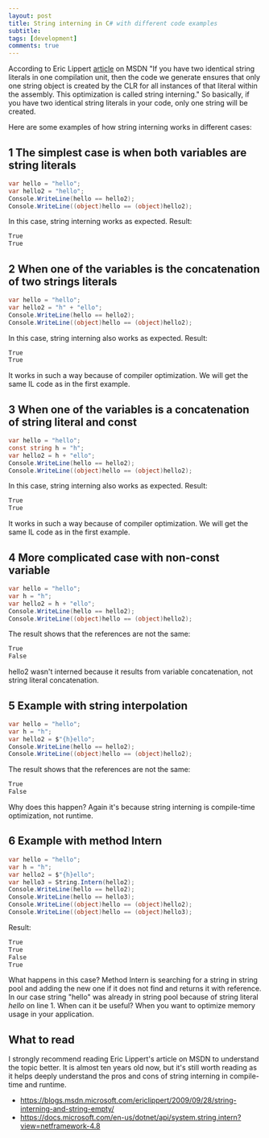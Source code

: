 ```yaml
---
layout: post
title: String interning in C# with different code examples
subtitle: 
tags: [development]
comments: true
---
```


According to Eric Lippert [article](https://blogs.msdn.microsoft.com/ericlippert/2009/09/28/string-interning-and-string-empty/) on MSDN "If you have two identical string literals in one compilation unit, then the code we generate ensures that only one string object is created by the CLR for all instances of that literal within the assembly. This optimization is called string interning." So basically, if you have two identical string literals in your code, only one string will be created.

Here are some examples of how string interning works in different cases:

## 1 The simplest case is when both variables are string literals

```csharp
var hello = "hello";
var hello2 = "hello";
Console.WriteLine(hello == hello2);
Console.WriteLine((object)hello == (object)hello2);
```

In this case, string interning works as expected. Result:

```csharp
True
True
```

## 2 When one of the variables is the concatenation of two strings literals

```csharp
var hello = "hello";
var hello2 = "h" + "ello";
Console.WriteLine(hello == hello2);
Console.WriteLine((object)hello == (object)hello2); 
```

In this case, string interning also works as expected. Result:

```csharp
True
True
```

It works in such a way because of compiler optimization. We will get the same IL code as in the first example.

## 3 When one of the variables is a concatenation of string literal and const

```csharp
var hello = "hello";
const string h = "h";
var hello2 = h + "ello";
Console.WriteLine(hello == hello2);
Console.WriteLine((object)hello == (object)hello2); 
```

In this case, string interning also works as expected. Result:

```csharp
True
True
```

It works in such a way because of compiler optimization. We will get the same IL code as in the first example.

## 4 More complicated case with non-const variable

```csharp
var hello = "hello";
var h = "h";
var hello2 = h + "ello";
Console.WriteLine(hello == hello2);
Console.WriteLine((object)hello == (object)hello2);  
```

The result shows that the references are not the same:

```csharp
True
False
```

hello2 wasn't interned because it results from variable concatenation, not string literal concatenation.

## 5 Example with string interpolation

```csharp
var hello = "hello";
var h = "h";
var hello2 = $"{h}ello";
Console.WriteLine(hello == hello2);
Console.WriteLine((object)hello == (object)hello2);
```

The result shows that the references are not the same:

```csharp
True
False
```

Why does this happen? Again it's because string interning is compile-time optimization, not runtime.

## 6 Example with method Intern

```csharp
var hello = "hello";
var h = "h";
var hello2 = $"{h}ello";
var hello3 = String.Intern(hello2);
Console.WriteLine(hello == hello2);
Console.WriteLine(hello == hello3);
Console.WriteLine((object)hello == (object)hello2);
Console.WriteLine((object)hello == (object)hello3);
```

Result:
```csharp
True
True
False
True
```

What happens in this case? Method Intern is searching for a string in string pool and adding the new one if it does not find and returns it with reference. In our case string "hello" was already in string pool because of string literal _hello_ on line 1. When can it be useful? When you want to optimize memory usage in your application.

## What to read

I strongly recommend reading Eric Lippert's article on MSDN to understand the topic better. It is almost ten years old now, but it's still worth reading as it helps deeply understand the pros and cons of string interning in compile-time and runtime.

- https://blogs.msdn.microsoft.com/ericlippert/2009/09/28/string-interning-and-string-empty/
- https://docs.microsoft.com/en-us/dotnet/api/system.string.intern?view=netframework-4.8
